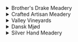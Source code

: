 <details>
  <summary>Brother's Drake Meadery</summary>
  <p>
    
|Mead|Flavors/Tasting Notes|
|:---|:---|
|Battle Axe|"A sweet cranberry melomel infused with vanilla and juniper berries. Unapologetically tart upfront like cranberries with a smooth finish that is sweet and hints at the vanilla and juniper infusion."|
|Blueberry Yum Yum|Blueberry|
|California Gold|"Dry traditional with Mendocino Forest honey aged on American oak"|
|Honey Oak|"Ohio wildflower honey traditional mead aged on French and American Oak. Pronounced honey nose. Flavors of caramel and woodiness are enhance by the oak."|
|Blackjack|"Crafted from locally sourced raw honey and black currant, Blackjack is a 21 on flavor. Our tart and earthy berry brew has full, smooth body from honey. The finish is slightly sweet. Game on."|
|Passion|"A blend of honey and passion fruit."|
  
  </p>
</details>

<details>
  <summary>Crafted Artisan Meadery</summary>
  <p>

|Mead|Flavors/Tasting Notes|
|:---|:---|
|Dragon Heart|apple cider, cherry and raspberry. Wildflower honey|
|Stranger Bings|"Bing Cherry, Graham Cracker Crust, Vanilla"|

  </p>
</details>


<details>
  <summary>Valley Vineyards</summary>
  <p>

|Mead|Flavors/Tasting Notes|
|:---|:---|
|Honey Mead|Traditional with clover honey|

  </p>
</details>


<details>
  <summary>Dansk Mjød</summary>
  <p>

|Mead|Flavors/Tasting Notes|
|:---|:---|
|Viking Blod|"Nordic honey wine with hibicus and hops added"|

  </p>
</details>


<details>
  <summary>Silver Hand Meadery</summary>
  <p>

|Mead|Flavors/Tasting Notes|
|:---|:---|
|Colonial Williamsburg Mead|barrel-aged, Virginia wildflower honey|

  </p>
</details>
